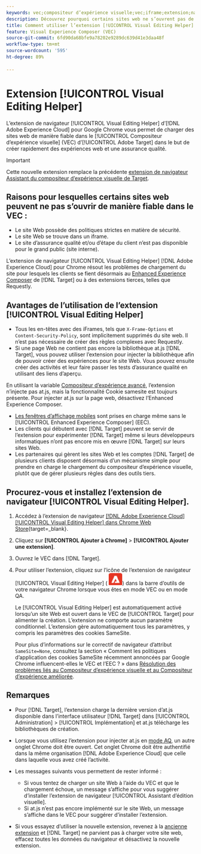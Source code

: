 ```yaml
---
keywords: vec;compositeur d’expérience visuelle;vec;iframe;extension;navigateur
description: Découvrez pourquoi certains sites web ne s’ouvrent pas de manière fiable dans le [!UICONTROL Compositeur d’expérience visuelle] (VEC). L’extension de navigateur [!UICONTROL Assistant d’édition visuelle] vous permet de charger des sites web de manière fiable dans le VEC.
title: Comment utiliser l’extension [!UICONTROL Visual Editing Helper] ?
feature: Visual Experience Composer (VEC)
source-git-commit: 6fd90da68bfe9a78202e9289dc639d41e3daa48f
workflow-type: tm+mt
source-wordcount: '595'
ht-degree: 89%

---
```


# Extension [!UICONTROL Visual Editing Helper]

L’extension de navigateur [!UICONTROL Visual Editing Helper] d’[!DNL Adobe Experience Cloud] pour Google Chrome vous permet de charger des sites web de manière fiable dans le [!UICONTROL Compositeur d’expérience visuelle] (VEC) d’[!UICONTROL Adobe Target] dans le but de créer rapidement des expériences web et une assurance qualité.

>[!IMPORTANT]
>
>Cette nouvelle extension remplace la précédente [extension de navigateur Assistant du compositeur d’expérience visuelle de Target](/help/main/c-experiences/c-visual-experience-composer/r-troubleshoot-composer/vec-helper-browser-extension.md).

## Raisons pour lesquelles certains sites web peuvent ne pas s’ouvrir de manière fiable dans le VEC :

* Le site Web possède des politiques strictes en matière de sécurité.
* Le site Web se trouve dans un iframe.
* Le site d’assurance qualité et/ou d’étape du client n’est pas disponible pour le grand public (site interne).

L’extension de navigateur [!UICONTROL Visual Editing Helper] [!DNL Adobe Experience Cloud] pour Chrome résout les problèmes de chargement du site pour lesquels les clients se fient désormais au [Enhanced Experience Composer](/help/main/administrating-target/visual-experience-composer-set-up.md#eec) de [!DNL Target] ou à des extensions tierces, telles que Requestly.

## Avantages de l’utilisation de l’extension [!UICONTROL Visual Editing Helper]

* Tous les en-têtes avec des iFrames, tels que `X-Frame-Options` et `Content-Security-Policy`, sont implicitement supprimés du site web. Il n’est pas nécessaire de créer des règles complexes avec Requestly.
* Si une page Web ne contient pas encore la bibliothèque at.js [!DNL Target], vous pouvez utiliser l’extension pour injecter la bibliothèque afin de pouvoir créer des expériences pour le site Web. Vous pouvez ensuite créer des activités et leur faire passer les tests d’assurance qualité en utilisant des liens d’aperçu.

En utilisant la variable [Compositeur d’expérience avancé](/help/main/administrating-target/visual-experience-composer-set-up.md#eec), l’extension n’injecte pas at.js, mais la fonctionnalité Cookie samesite est toujours présente. Pour injecter at.js sur la page web, désactivez l’Enhanced Experience Composer.

* [Les fenêtres d’affichage mobiles](/help/main/c-experiences/c-visual-experience-composer/mobile-viewports.md) sont prises en charge même sans le [!UICONTROL Enhanced Experience Composer] (EEC).
* Les clients qui débutent avec [!DNL Target] peuvent se servir de l’extension pour expérimenter [!DNL Target] même si leurs développeurs informatiques n’ont pas encore mis en œuvre [!DNL Target] sur leurs sites Web.
* Les partenaires qui gèrent les sites Web et les comptes [!DNL Target] de plusieurs clients disposent désormais d’un mécanisme simple pour prendre en charge le chargement du compositeur d’expérience visuelle, plutôt que de gérer plusieurs règles dans des outils tiers.

## Procurez-vous et installez l’extension de navigateur [!UICONTROL Visual Editing Helper].

1. Accédez à l’extension de navigateur [[!DNL Adobe Experience Cloud] [!UICONTROL Visual Editing Helper] dans Chrome Web Store](https://chrome.google.com/webstore/detail/adobe-experience-cloud-vi/kgmjjkfjacffaebgpkpcllakjifppnca){target=_blank}.
1. Cliquez sur **[!UICONTROL Ajouter à Chrome]** > **[!UICONTROL Ajouter une extension]**.
1. Ouvrez le VEC dans [!DNL Target].
1. Pour utiliser l’extension, cliquez sur l’icône de l’extension de navigateur [!UICONTROL Visual Editing Helper] (![icône Extension d’édition visuelle](/help/main/c-experiences/c-visual-experience-composer/r-troubleshoot-composer/assets/visual-editing-helper.png)) dans la barre d’outils de votre navigateur Chrome lorsque vous êtes en mode VEC ou en mode QA.

   Le [!UICONTROL Visual Editing Helper] est automatiquement activé lorsqu’un site Web est ouvert dans le VEC de [!UICONTROL Target] pour alimenter la création. L’extension ne comporte aucun paramètre conditionnel. L’extension gère automatiquement tous les paramètres, y compris les paramètres des cookies SameSite.

   Pour plus d’informations sur le correctif de navigateur d’attribut `SameSite=None`, consultez la section « Comment les politiques d’application des cookies SameSite récemment annoncées par Google Chrome influencent-elles le VEC et l’EEC ? » dans [Résolution des problèmes liés au Compositeur d’expérience visuelle et au Compositeur d’expérience améliorée](/help/main/c-experiences/c-visual-experience-composer/r-troubleshoot-composer/issues-related-to-the-visual-experience-composer-vec-and-enhanced-experience-composer-eec.md).

## Remarques

* Pour [!DNL Target], l’extension charge la dernière version d’at.js disponible dans l’interface utilisateur [!DNL Target] dans [!UICONTROL Administration] > [!UICONTROL Implémentation] et at.js télécharge les bibliothèques de création.
* Lorsque vous utilisez l’extension pour injecter at.js en [mode AQ](/help/main/c-activities/c-activity-qa/activity-qa.md), un autre onglet Chrome doit être ouvert. Cet onglet Chrome doit être authentifié dans la même organisation [!DNL Adobe Experience Cloud] que celle dans laquelle vous avez créé l’activité.
* Les messages suivants vous permettent de rester informé :

   * Si vous tentez de charger un site Web à l’aide du VEC et que le chargement échoue, un message s’affiche pour vous suggérer d’installer l’extension de navigateur [!UICONTROL Assistant d’édition visuelle].
   * Si at.js n’est pas encore implémenté sur le site Web, un message s’affiche dans le VEC pour suggérer d’installer l’extension.
* Si vous essayez d’utiliser la nouvelle extension, revenez à la [ancienne extension](/help/main/c-experiences/c-visual-experience-composer/r-troubleshoot-composer/vec-helper-browser-extension.md) et [!DNL Target] ne parvient pas à charger votre site web, effacez toutes les données du navigateur et désactivez la nouvelle extension.




